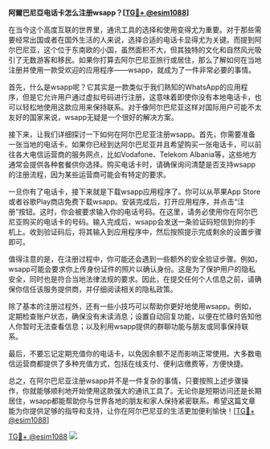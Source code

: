 **阿爾巴尼亞电话卡怎么注册wsapp？[[TG💪+ @esim1088](https://t.me/s/esim1088)]**

在当今这个高度互联的世界里，通讯工具的选择和使用变得尤为重要。对于那些需要经常出国或者在国外生活的人来说，选择合适的电话卡显得尤为关键。而提到阿尔巴尼亚，这个位于东南欧的小国，虽然面积不大，但其独特的文化和自然风光吸引了无数游客和移民。如果你打算去阿尔巴尼亚旅行或居住，那么了解如何在当地注册并使用一款受欢迎的应用程序——wsapp，就成为了一件非常必要的事情。

首先，什么是wsapp呢？它其实是一款类似于我们熟知的WhatsApp的应用程序，但是它允许用户通过虚拟号码进行注册，这意味着即使你没有本地电话卡，也可以轻松地使用这款应用来保持联系。对于像阿尔巴尼亚这样对国际用户可能不太友好的国家来说，wsapp无疑是一个很好的解决方案。

接下来，让我们详细探讨一下如何在阿尔巴尼亚注册wsapp。首先，你需要准备一张当地的电话卡。如果你已经到达阿尔巴尼亚并且希望购买一张电话卡，可以前往各大电信运营商的服务网点，比如Vodafone、Telekom Albania等，这些地方通常会提供各种套餐供你选择。购买电话卡时，请确保询问清楚是否支持wsapp的注册流程，因为某些运营商可能会有特定的要求。

一旦你有了电话卡，接下来就是下载wsapp应用程序了。你可以从苹果App Store或者谷歌Play商店免费下载wsapp。安装完成后，打开应用程序，并点击“注册”按钮。这时，你会被要求输入你的电话号码。在这里，请务必使用你在阿尔巴尼亚购买的电话卡的号码。输入完成后，wsapp会发送一条验证码短信到你的手机上。收到验证码后，将其输入到应用程序中，然后按照提示完成剩余的设置步骤即可。

值得注意的是，在注册过程中，你可能还会遇到一些额外的安全验证步骤。例如，wsapp可能会要求你上传身份证件的照片以确认身份。这是为了保护用户的隐私安全，同时也是符合当地法律法规的要求。因此，在提交任何个人信息之前，请确保你信任该服务提供商，并仔细阅读相关的隐私政策。

除了基本的注册过程外，还有一些小技巧可以帮助你更好地使用wsapp。例如，定期检查账户状态，确保没有未读消息；设置自动回复功能，以便在忙碌时告知他人你暂时无法查看信息；以及利用wsapp提供的群聊功能与朋友或同事保持联系。

最后，不要忘记定期充值你的电话卡，以免因余额不足而影响正常使用。大多数电信运营商都提供了多种充值方式，包括在线支付、便利店缴费等，方便快捷。

总之，在阿尔巴尼亚注册wsapp并不是一件复杂的事情，只要按照上述步骤操作，你就能够顺利地开始使用这款强大的通讯工具了。无论你是短期访问还是长期居住，wsapp都能帮助你与世界各地的朋友和家人保持紧密联系。希望这篇文章能为你提供足够的指导和支持，让你在阿尔巴尼亚的生活更加便利愉快！[[TG💪+ @esim1088](https://t.me/s/esim1088)]

[TG💪+ @esim1088](https://t.me/s/esim1088) ![](https://i.postimg.cc/4NQfJmqS/Snipaste-2025-05-13-00-14-12.png)